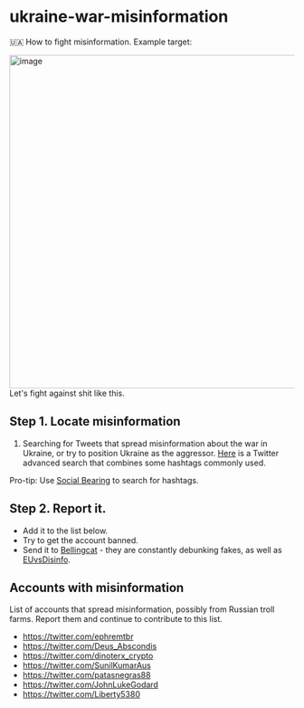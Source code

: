 # ukraine-war-misinformation

🇺🇦 How to fight misinformation. Example target: 

<img width="589" alt="image" src="https://user-images.githubusercontent.com/100611091/156039111-10171552-d464-4eb3-8116-3c9af3b6c966.png">
Let's fight against shit like this.

## Step 1. Locate misinformation
1. Searching for Tweets that spread misinformation about the war in Ukraine, or try to position Ukraine as the aggressor. [Here](https://twitter.com/search?q=(%23denazifyukraine%20OR%20%23freedontesk%20OR%20%23fightfascism%20OR%23freeluhansk%20OR%20%23denationalizeukraine%20OR%20%23demilitarizeukraine%20OR%20%23russiaisright)&src=typed_query&f=top) is a Twitter advanced search that combines some hashtags commonly used. 

Pro-tip: Use [Social Bearing](https://socialbearing.com/) to search for hashtags. 
## Step 2. Report it. 
- Add it to the list below. 
- Try to get the account banned.
- Send it to [Bellingcat](https://www.bellingcat.com/) - they are constantly debunking fakes, as well as [EUvsDisinfo](https://euvsdisinfo.eu/contact-us/). 

## Accounts with misinformation
List of accounts that spread misinformation, possibly from Russian troll farms. Report them and continue to contribute to this list. 

- https://twitter.com/ephremtbr
- https://twitter.com/Deus_Abscondis
- https://twitter.com/dinoterx_crypto
- https://twitter.com/SunilKumarAus
- https://twitter.com/patasnegras88
- https://twitter.com/JohnLukeGodard
- https://twitter.com/Liberty5380

